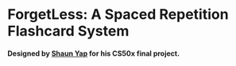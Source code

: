 # ForgetLess: A Spaced Repetition Flashcard System
#### Designed by [Shaun Yap](www.siegeflow.com) for his CS50x final project.